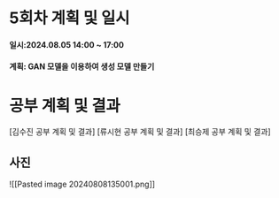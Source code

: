 # 5회차 계획 및 일시
#### 일시:2024.08.05 14:00 ~ 17:00
#### 계획: GAN 모델을 이용하여 생성 모델 만들기
# 공부 계획 및 결과
[김수진 공부 계획 및 결과]
[류시현 공부 계획 및 결과]
[최승제 공부 계획 및 결과]


## 사진

![[Pasted image 20240808135001.png]]


